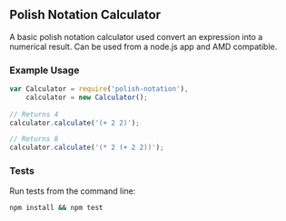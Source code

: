 ## Polish Notation Calculator

A basic polish notation calculator used convert an expression
into a numerical result. Can be used from a node.js app
and AMD compatible.

### Example Usage

```js
var Calculator = require('polish-notation'),
    calculator = new Calculator();
    
// Returns 4
calculator.calculate('(+ 2 2)');

// Returns 8
calculator.calculate('(* 2 (+ 2 2))');
```

### Tests

Run tests from the command line:

```sh
npm install && npm test
```